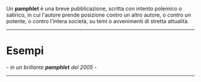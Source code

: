 Un **pamphlet** è una breve pubblicazione, scritta con intento polemico o satirico, in cui l'autore prende posizione contro un altro autore, o contro un potente, o contro l'intera società, su temi o avvenimenti di stretta attualità.

----------------------------------------------------------------

# Esempi
_- in un brillante **pamphlet** del 2005 -_

----------------------------------------------------------------